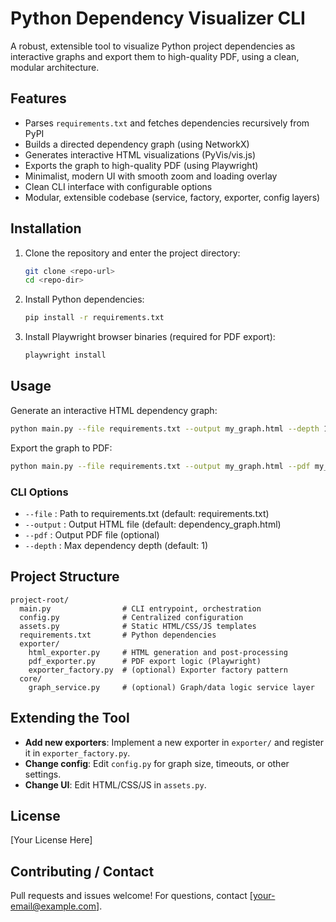 # Python Dependency Visualizer CLI

A robust, extensible tool to visualize Python project dependencies as interactive graphs and export them to high-quality PDF, using a clean, modular architecture.

## Features
- Parses `requirements.txt` and fetches dependencies recursively from PyPI
- Builds a directed dependency graph (using NetworkX)
- Generates interactive HTML visualizations (PyVis/vis.js)
- Exports the graph to high-quality PDF (using Playwright)
- Minimalist, modern UI with smooth zoom and loading overlay
- Clean CLI interface with configurable options
- Modular, extensible codebase (service, factory, exporter, config layers)

## Installation
1. Clone the repository and enter the project directory:
   ```bash
   git clone <repo-url>
   cd <repo-dir>
   ```
2. Install Python dependencies:
   ```bash
   pip install -r requirements.txt
   ```
3. Install Playwright browser binaries (required for PDF export):
   ```bash
   playwright install
   ```

## Usage
Generate an interactive HTML dependency graph:
```bash
python main.py --file requirements.txt --output my_graph.html --depth 1
```
Export the graph to PDF:
```bash
python main.py --file requirements.txt --output my_graph.html --pdf my_graph.pdf --depth 1
```

### CLI Options
- `--file`   : Path to requirements.txt (default: requirements.txt)
- `--output` : Output HTML file (default: dependency_graph.html)
- `--pdf`    : Output PDF file (optional)
- `--depth`  : Max dependency depth (default: 1)

## Project Structure
```
project-root/
  main.py                # CLI entrypoint, orchestration
  config.py              # Centralized configuration
  assets.py              # Static HTML/CSS/JS templates
  requirements.txt       # Python dependencies
  exporter/
    html_exporter.py     # HTML generation and post-processing
    pdf_exporter.py      # PDF export logic (Playwright)
    exporter_factory.py  # (optional) Exporter factory pattern
  core/
    graph_service.py     # (optional) Graph/data logic service layer
```

## Extending the Tool
- **Add new exporters**: Implement a new exporter in `exporter/` and register it in `exporter_factory.py`.
- **Change config**: Edit `config.py` for graph size, timeouts, or other settings.
- **Change UI**: Edit HTML/CSS/JS in `assets.py`.

## License
[Your License Here]

## Contributing / Contact
Pull requests and issues welcome! For questions, contact [your-email@example.com]. 